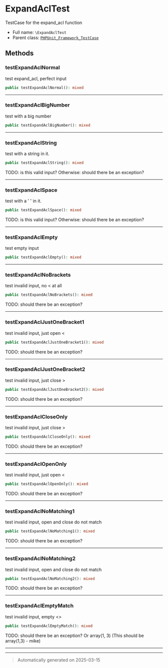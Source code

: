 
# ExpandAclTest

TestCase for the expand_acl function



* Full name: `\ExpandAclTest`
* Parent class: [`PHPUnit_Framework_TestCase`](./PHPUnit_Framework_TestCase.md)




## Methods


### testExpandAclNormal

test expand_acl, perfect input

```php
public testExpandAclNormal(): mixed
```












***

### testExpandAclBigNumber

test with a big number

```php
public testExpandAclBigNumber(): mixed
```












***

### testExpandAclString

test with a string in it.

```php
public testExpandAclString(): mixed
```

TODO: is this valid input? Otherwise: should there be an exception?










***

### testExpandAclSpace

test with a ' ' in it.

```php
public testExpandAclSpace(): mixed
```

TODO: is this valid input? Otherwise: should there be an exception?










***

### testExpandAclEmpty

test empty input

```php
public testExpandAclEmpty(): mixed
```












***

### testExpandAclNoBrackets

test invalid input, no < at all

```php
public testExpandAclNoBrackets(): mixed
```

TODO: should there be an exception?










***

### testExpandAclJustOneBracket1

test invalid input, just open <

```php
public testExpandAclJustOneBracket1(): mixed
```

TODO: should there be an exception?










***

### testExpandAclJustOneBracket2

test invalid input, just close >

```php
public testExpandAclJustOneBracket2(): mixed
```

TODO: should there be an exception?










***

### testExpandAclCloseOnly

test invalid input, just close >

```php
public testExpandAclCloseOnly(): mixed
```

TODO: should there be an exception?










***

### testExpandAclOpenOnly

test invalid input, just open <

```php
public testExpandAclOpenOnly(): mixed
```

TODO: should there be an exception?










***

### testExpandAclNoMatching1

test invalid input, open and close do not match

```php
public testExpandAclNoMatching1(): mixed
```

TODO: should there be an exception?










***

### testExpandAclNoMatching2

test invalid input, open and close do not match

```php
public testExpandAclNoMatching2(): mixed
```

TODO: should there be an exception?










***

### testExpandAclEmptyMatch

test invalid input, empty <>

```php
public testExpandAclEmptyMatch(): mixed
```

TODO: should there be an exception? Or array(1, 3)
(This should be array(1,3) - mike)










***


***
> Automatically generated on 2025-03-15
